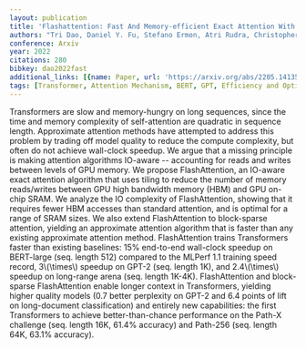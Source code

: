 ```yaml
---
layout: publication
title: 'Flashattention: Fast And Memory-efficient Exact Attention With Io-awareness'
authors: "Tri Dao, Daniel Y. Fu, Stefano Ermon, Atri Rudra, Christopher R\xE9"
conference: Arxiv
year: 2022
citations: 280
bibkey: dao2022fast
additional_links: [{name: Paper, url: 'https://arxiv.org/abs/2205.14135'}]
tags: [Transformer, Attention Mechanism, BERT, GPT, Efficiency and Optimization]
---
```

Transformers are slow and memory-hungry on long sequences, since the time and
memory complexity of self-attention are quadratic in sequence length.
Approximate attention methods have attempted to address this problem by trading
off model quality to reduce the compute complexity, but often do not achieve
wall-clock speedup. We argue that a missing principle is making attention
algorithms IO-aware -- accounting for reads and writes between levels of GPU
memory. We propose FlashAttention, an IO-aware exact attention algorithm that
uses tiling to reduce the number of memory reads/writes between GPU high
bandwidth memory (HBM) and GPU on-chip SRAM. We analyze the IO complexity of
FlashAttention, showing that it requires fewer HBM accesses than standard
attention, and is optimal for a range of SRAM sizes. We also extend
FlashAttention to block-sparse attention, yielding an approximate attention
algorithm that is faster than any existing approximate attention method.
FlashAttention trains Transformers faster than existing baselines: 15%
end-to-end wall-clock speedup on BERT-large (seq. length 512) compared to the
MLPerf 1.1 training speed record, 3\\(\times\\) speedup on GPT-2 (seq. length 1K),
and 2.4\\(\times\\) speedup on long-range arena (seq. length 1K-4K). FlashAttention
and block-sparse FlashAttention enable longer context in Transformers, yielding
higher quality models (0.7 better perplexity on GPT-2 and 6.4 points of lift on
long-document classification) and entirely new capabilities: the first
Transformers to achieve better-than-chance performance on the Path-X challenge
(seq. length 16K, 61.4% accuracy) and Path-256 (seq. length 64K, 63.1%
accuracy).